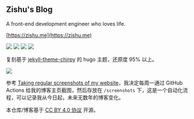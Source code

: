## Zishu's Blog

A front-end development engineer who loves life.

[https://zishu.me](https://zishu.me)

<img src="https://img.shields.io/github/last-commit/anghunk/hugo-blog">
<img src="https://img.shields.io/github/commit-activity/t/anghunk/hugo-blog">
<img src="https://img.shields.io/github/forks/anghunk/hugo-blog?style=flat">
<img src="https://img.shields.io/github/stars/anghunk/hugo-blog?style=flat">


复刻基于 [jekyll-theme-chirpy](https://github.com/cotes2020/jekyll-theme-chirpy) 的 hugo 主题，还原度 95% 以上。

![](https://github.com/user-attachments/assets/b6b286af-4c3f-47bf-bdc8-640dab8bba84)

参考 [Taking regular screenshots of my website](https://alexwlchan.net/2024/scheduled-screenshots/)，我决定每周一通过 GitHub Actions 给我的博客主页截图，然后存放在 `/screenshots` 下，这是一个自动化流程，可以记录我从今日起，未来无数年的博客变化。

本仓库/博客基于 [CC BY 4.0 协议](https://creativecommons.org/licenses/by/4.0/deed.en) 开源。
